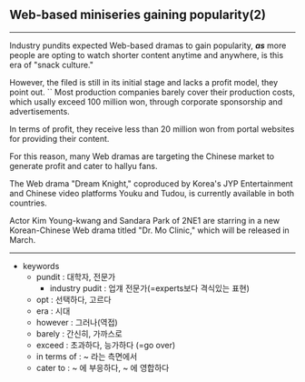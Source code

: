 ## Web-based miniseries gaining popularity(2)

---

Industry pundits expected Web-based dramas to gain popularity, **_as_** more people are opting to watch shorter content anytime and anywhere, is this era of "snack culture."

However, the filed is still in its initial stage and lacks a profit model, they point out.
``
Most production companies barely cover their production costs, which usally exceed 100 million won, through corporate sponsorship and advertisements.

In terms of profit, they receive less than 20 million won from portal websites for providing their content.

For this reason, many Web dramas are targeting the Chinese market to generate profit and cater to hallyu fans.

The Web drama "Dream Knight," coproduced by Korea's JYP Entertainment and Chinese video platforms Youku and Tudou, is currently available in both countries.

Actor Kim Young-kwang and Sandara Park of 2NE1 are starring in a new Korean-Chinese Web drama titled "Dr. Mo Clinic," which will be released in March.

---

- keywords
  - pundit : 대학자, 전문가
    - industry pudit : 업걔 전문가(=experts보다 격식있는 표현)
  - opt : 선택하다, 고르다
  - era : 시대
  - however : 그러나(역접)
  - barely : 간신히, 가까스로
  - exceed : 초과하다, 능가하다 (=go over)
  - in terms of : ~ 라는 측면에서
  - cater to : ~ 에 부응하다, ~ 에 영합하다

